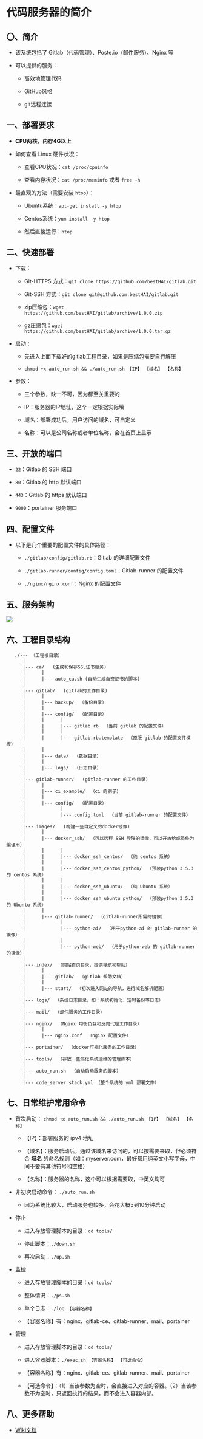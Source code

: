  # 代码服务器的简介

## 〇、简介

* 该系统包括了 Gitlab（代码管理）、Poste.io（邮件服务）、Nginx 等

* 可以提供的服务：

  * 高效地管理代码
  
  * GitHub风格
  
  * git远程连接

## 一、部署要求

* **CPU两核，内存4G以上**

* 如何查看 Linux 硬件状况：

  * 查看CPU状况：`cat /proc/cpuinfo`
  
  * 查看内存状况：`cat /proc/meminfo` 或者 `free -h`
  
* 最直观的方法（需要安装 `htop`）：
  
  * Ubuntu系统：`apt-get install -y htop`
  
  * Centos系统：`yum install -y htop`
  
  * 然后直接运行：`htop`

## 二、快速部署

* 下载：

  * Git-HTTPS 方式：`git clone https://github.com/bestHAI/gitlab.git`
  
  * Git-SSH 方式：`git clone git@github.com:bestHAI/gitlab.git`
  
  * zip压缩包：`wget https://github.com/bestHAI/gitlab/archive/1.0.0.zip`
  
  * gz压缩包：`wget https://github.com/bestHAI/gitlab/archive/1.0.0.tar.gz`

* 启动：

  * 先进入上面下载好的gitlab工程目录，如果是压缩包需要自行解压

  * `chmod +x auto_run.sh && ./auto_run.sh 【IP】 【域名】 【名称】` 

* 参数：

  * 三个参数，缺一不可，因为都至关重要的
  
  * IP：服务器的IP地址，这个一定根据实际填
  
  * 域名：部署成功后，用户访问的域名，可自定义
  
  * 名称：可以是公司名称或者单位名称，会在首页上显示

## 三、开放的端口

* `22`：Gitlab 的 SSH 端口

* `80`：Gitlab 的 http 默认端口

* `443`：Gitlab 的 https 默认端口

* `9000`：portainer 服务端口

## 四、配置文件

* 以下是几个重要的配置文件的具体路径：

  * `./gitlab/config/gitlab.rb`：Gitlab 的详细配置文件

  * `./gitlab-runner/config/config.toml`：Gitlab-runner 的配置文件

  * `./nginx/nginx.conf`：Nginx 的配置文件

## 五、服务架构

![](https://raw.githubusercontent.com/bestHAI/gitlab/master/index/gitlab/src/server_architecture.png)

## 六、工程目录结构

```text
   ./--- （工程根目录）
      |
      |--- ca/   (生成和保存SSL证书服务)
      |      |
      |      |--- auto_ca.sh (自动生成自签证书的脚本)
      |
      |--- gitlab/   (gitlab的工作目录)
      |      |
      |      |--- backup/  （备份目录）
      |      |
      |      |--- config/  （配置目录）
      |      |      |
      |      |      |--- gitlab.rb  （当前 gitlab 的配置文件）
      |      |      |
      |      |      |--- gitlab.rb.template  （原版 gitlab 的配置文件模板）
      |      |
      |      |--- data/  （数据目录）
      |      |
      |      |--- logs/  （日志目录）
      |
      |--- gitlab-runner/   (gitlab-runner 的工作目录)
      |      |
      |      |--- ci_example/  （ci 的例子）
      |      |
      |      |--- config/  （配置目录）
      |             |
      |             |--- config.toml  （当前 gitlab-runner 的配置文件）
      |
      |--- images/   (构建一些自定义的docker镜像)
      |      |
      |      |--- docker_ssh/  （可以远程 SSH 登陆的镜像，可以开放给成员作为编译用）
      |      |      |
      |      |      |--- docker_ssh_centos/  （纯 centos 系统）
      |      |      |
      |      |      |--- docker_ssh_centos_python/  （预装python 3.5.3 的 centos 系统）
      |      |      |
      |      |      |--- docker_ssh_ubuntu/  （纯 Ubuntu 系统）
      |      |      |
      |      |      |--- docker_ssh_ubuntu_python/  （预装python 3.5.3 的 Ubuntu 系统）
      |      |
      |      |--- gitlab-runner/  （gitlab-runner所需的镜像）
      |             |
      |             |--- python-ai/  （用于python-ai 的 gitlab-runner 的镜像）
      |             |
      |             |--- python-web/  （用于python-web 的 gitlab-runner 的镜像）
      |
      |--- index/  （网站首页目录，提供导航和帮助）
      |      |
      |      |--- gitlab/  （gitlab 帮助文档）
      |      |
      |      |--- start/  （初次进入网站的导航，进行域名解析配置）
      |
      |--- logs/  （系统日志目录，如：系统初始化、定时备份等日志）
      |
      |--- mail/  （邮件服务的工作目录）
      |
      |--- nginx/  （Nginx 均衡负载和反向代理工作目录）
      |      |
      |      |--- nginx.conf  （nginx 配置文件）
      |
      |--- portainer/  （docker可视化服务的工作目录）
      |
      |--- tools/  （存放一些简化系统运维的管理脚本）
      |
      |--- auto_run.sh  （自动启动服务的脚本）
      |
      |--- code_server_stack.yml （整个系统的 yml 部署文件）

```

## 七、日常维护常用命令

* 首次启动： `chmod +x auto_run.sh && ./auto_run.sh 【IP】 【域名】 【名称】`
    
    * 【IP】：部署服务的 ipv4 地址
    
    * 【域名】：服务启动后，通过该域名来访问的，可以按需要来取，但必须符合 **域名** 的命名规则（如：myserver.com，最好都用纯英文小写字母，中间不要有其他符号和空格）
    
    * 【名称】：服务器的名称，这个可以根据需要取，中英文均可
    
* 非初次启动命令： `./auto_run.sh`
    
    * 因为系统比较大，启动服务也较多，会花大概5到10分钟启动
    
* 停止

    * 进入存放管理脚本的目录：`cd tools/`

    * 停止脚本：`./down.sh`
    
    * 再次启动：`./up.sh`

* 监控

    * 进入存放管理脚本的目录：`cd tools/`
    
    * 整体情况：`./ps.sh`
    
    * 单个日志：`./log 【容器名称】`
    
    * 【容器名称】有：nginx、gitlab-ce、gitlab-runner、mail、portainer

* 管理

    * 进入存放管理脚本的目录：`cd tools/`

    * 进入容器脚本：`./exec.sh 【容器名称】 【可选命令】`
    
    * 【容器名称】有：nginx、gitlab-ce、gitlab-runner、mail、portainer
    
    * 【可选命令】：（1）当该参数为空时，会直接进入对应的容器。（2）当该参数不为空时，只返回执行的结果，而不会进入容器内部。

## 八、更多帮助

* [Wiki文档](https://github.com/bestHAI/gitlab/wiki)
